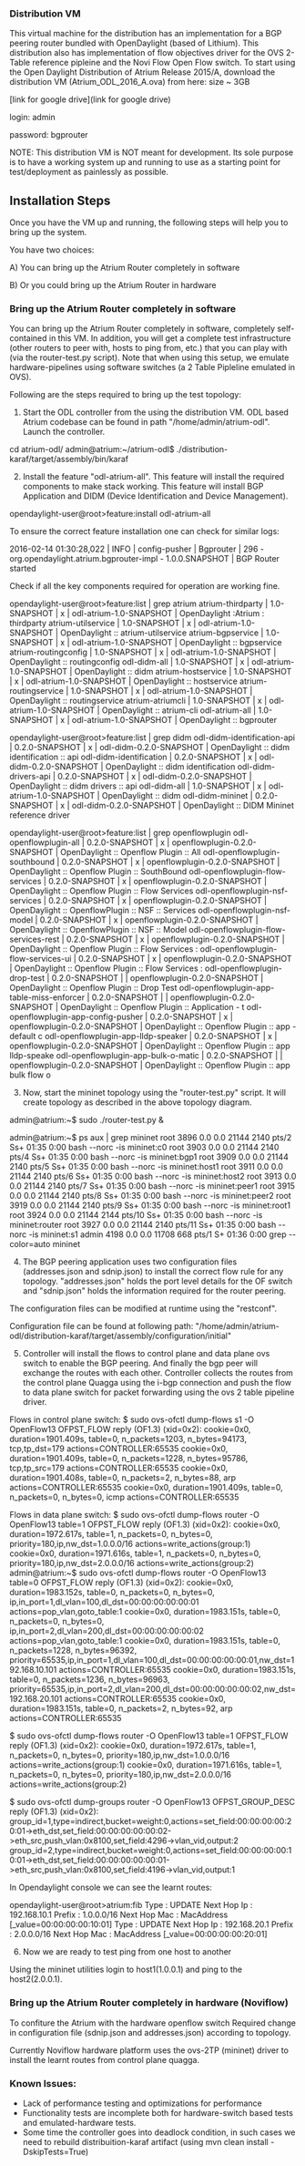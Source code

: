 ### Distribution VM
This virtual machine for the distribution has an implementation for a BGP peering router bundled with OpenDaylight (based of Lithium). This distribution also has implementation of flow objectives driver for the OVS 2-Table reference pipleine and the Novi Flow Open Flow switch. To start using the Open Daylight Distribution of Atrium Release 2015/A, download the distribution VM (Atrium_ODL_2016_A.ova) from here: size ~ 3GB

[link for google drive](link for google drive)

login: admin

password: bgprouter

NOTE: This distribution VM is NOT meant for development. Its sole purpose is to have a working system up and running to use as a starting point for test/deployment as painlessly as possible. 

 

## Installation Steps
Once you have the VM up and running, the following steps will help you to bring up the system.

You have two choices:

A) You can bring up the Atrium Router completely in software

B) Or you could bring up the Atrium Router in hardware

### Bring up the Atrium Router completely in software
 You can bring up the Atrium Router completely in software, completely self-contained in this VM. In addition, you will get a complete test infrastructure (other routers to peer with, hosts to ping from, etc.) that you can play with (via the router-test.py script). Note that when using this setup, we emulate hardware-pipelines using software switches (a 2 Table Pipleline emulated in OVS).

Following are the steps required to bring up the test topology:

<topology image url>

1) Start the ODL controller from the using the distribution VM. ODL based Atrium
codebase can be found in path "/home/admin/atrium-odl". Launch the controller.

cd atrium-odl/
admin@atrium:~/atrium-odl$ ./distribution-karaf/target/assembly/bin/karaf

2) Install the feature "odl-atrium-all". This feature will install the required
components to make stack working. This feature will install BGP Application and
DIDM (Device Identification and Device Management).

opendaylight-user@root>feature:install odl-atrium-all

To ensure the correct feature installation one can check for similar logs:

2016-02-14 01:30:28,022 | INFO  | config-pusher    | Bgprouter                        | 296 - org.opendaylight.atrium.bgprouter-impl - 1.0.0.SNAPSHOT | BGP Router started

<Elaborate the above>

Check if all the key components required for operation are working fine.

opendaylight-user@root>feature:list | grep atrium
atrium-thirdparty                          | 1.0-SNAPSHOT     | x         | odl-atrium-1.0-SNAPSHOT             | OpenDaylight :Atrium : thirdparty
atrium-utilservice                         | 1.0-SNAPSHOT     | x         | odl-atrium-1.0-SNAPSHOT             | OpenDaylight :: atrium-utilservice
atrium-bgpservice                          | 1.0-SNAPSHOT     | x         | odl-atrium-1.0-SNAPSHOT             | OpenDaylight :: bgpservice
atrium-routingconfig                       | 1.0-SNAPSHOT     | x         | odl-atrium-1.0-SNAPSHOT             | OpenDaylight :: routingconfig
odl-didm-all                               | 1.0-SNAPSHOT     | x         | odl-atrium-1.0-SNAPSHOT             | OpenDaylight :: didm
atrium-hostservice                         | 1.0-SNAPSHOT     | x         | odl-atrium-1.0-SNAPSHOT             | OpenDaylight :: hostservice
atrium-routingservice                      | 1.0-SNAPSHOT     | x         | odl-atrium-1.0-SNAPSHOT             | OpenDaylight :: routingservice
atrium-atriumcli                           | 1.0-SNAPSHOT     | x         | odl-atrium-1.0-SNAPSHOT             | OpenDaylight :: atrium-cli
odl-atrium-all                             | 1.0-SNAPSHOT     | x         | odl-atrium-1.0-SNAPSHOT             | OpenDaylight :: bgprouter

opendaylight-user@root>feature:list | grep didm
odl-didm-identification-api                | 0.2.0-SNAPSHOT   | x         | odl-didm-0.2.0-SNAPSHOT             | OpenDaylight :: didm identification :: api
odl-didm-identification                    | 0.2.0-SNAPSHOT   | x         | odl-didm-0.2.0-SNAPSHOT             | OpenDaylight :: didm identification
odl-didm-drivers-api                       | 0.2.0-SNAPSHOT   | x         | odl-didm-0.2.0-SNAPSHOT             | OpenDaylight :: didm drivers :: api
odl-didm-all                               | 1.0-SNAPSHOT     | x         | odl-atrium-1.0-SNAPSHOT             | OpenDaylight :: didm
odl-didm-mininet                           | 0.2.0-SNAPSHOT   | x         | odl-didm-0.2.0-SNAPSHOT             | OpenDaylight :: DIDM Mininet reference driver

opendaylight-user@root>feature:list | grep openflowplugin
odl-openflowplugin-all                     | 0.2.0-SNAPSHOT   | x         | openflowplugin-0.2.0-SNAPSHOT       | OpenDaylight :: Openflow Plugin :: All
odl-openflowplugin-southbound              | 0.2.0-SNAPSHOT   | x         | openflowplugin-0.2.0-SNAPSHOT       | OpenDaylight :: Openflow Plugin :: SouthBound
odl-openflowplugin-flow-services           | 0.2.0-SNAPSHOT   | x         | openflowplugin-0.2.0-SNAPSHOT       | OpenDaylight :: Openflow Plugin :: Flow Services
odl-openflowplugin-nsf-services            | 0.2.0-SNAPSHOT   | x         | openflowplugin-0.2.0-SNAPSHOT       | OpenDaylight :: OpenflowPlugin :: NSF :: Services
odl-openflowplugin-nsf-model               | 0.2.0-SNAPSHOT   | x         | openflowplugin-0.2.0-SNAPSHOT       | OpenDaylight :: OpenflowPlugin :: NSF :: Model
odl-openflowplugin-flow-services-rest      | 0.2.0-SNAPSHOT   | x         | openflowplugin-0.2.0-SNAPSHOT       | OpenDaylight :: Openflow Plugin :: Flow Services :
odl-openflowplugin-flow-services-ui        | 0.2.0-SNAPSHOT   | x         | openflowplugin-0.2.0-SNAPSHOT       | OpenDaylight :: Openflow Plugin :: Flow Services :
odl-openflowplugin-drop-test               | 0.2.0-SNAPSHOT   |           | openflowplugin-0.2.0-SNAPSHOT       | OpenDaylight :: Openflow Plugin :: Drop Test
odl-openflowplugin-app-table-miss-enforcer | 0.2.0-SNAPSHOT   |           | openflowplugin-0.2.0-SNAPSHOT       | OpenDaylight :: Openflow Plugin :: Application - t
odl-openflowplugin-app-config-pusher       | 0.2.0-SNAPSHOT   | x         | openflowplugin-0.2.0-SNAPSHOT       | OpenDaylight :: Openflow Plugin :: app - default c
odl-openflowplugin-app-lldp-speaker        | 0.2.0-SNAPSHOT   | x         | openflowplugin-0.2.0-SNAPSHOT       | OpenDaylight :: Openflow Plugin :: app lldp-speake
odl-openflowplugin-app-bulk-o-matic        | 0.2.0-SNAPSHOT   |           | openflowplugin-0.2.0-SNAPSHOT       | OpenDaylight :: Openflow Plugin :: app bulk flow o

3) Now, start the mininet topology using the "router-test.py" script. It will create topology
as described in the above topology diagram.

admin@atrium:~$ sudo ./router-test.py &

admin@atrium:~$ ps aux | grep mininet
root      3896  0.0  0.0  21144  2140 pts/2    Ss+  01:35   0:00 bash --norc -is mininet:c0
root      3903  0.0  0.0  21144  2140 pts/4    Ss+  01:35   0:00 bash --norc -is mininet:bgp1
root      3909  0.0  0.0  21144  2140 pts/5    Ss+  01:35   0:00 bash --norc -is mininet:host1
root      3911  0.0  0.0  21144  2140 pts/6    Ss+  01:35   0:00 bash --norc -is mininet:host2
root      3913  0.0  0.0  21144  2140 pts/7    Ss+  01:35   0:00 bash --norc -is mininet:peer1
root      3915  0.0  0.0  21144  2140 pts/8    Ss+  01:35   0:00 bash --norc -is mininet:peer2
root      3919  0.0  0.0  21144  2140 pts/9    Ss+  01:35   0:00 bash --norc -is mininet:root1
root      3924  0.0  0.0  21144  2144 pts/10   Ss+  01:35   0:00 bash --norc -is mininet:router
root      3927  0.0  0.0  21144  2140 pts/11   Ss+  01:35   0:00 bash --norc -is mininet:s1
admin     4198  0.0  0.0  11708   668 pts/1    S+   01:36   0:00 grep --color=auto mininet

4) The BGP peering application uses two configuration files (addresses.json and sdnip.json) to install the correct
flow rule for any topology. "addresses.json" holds the port level details for the OF switch and
"sdnip.json" holds the information required for the router peering.

The configuration files can be modified at runtime using the "restconf".

Configuration file can be found at following path:
"/home/admin/atrium-odl/distribution-karaf/target/assembly/configuration/initial"

5) Controller will install the flows to control plane and data plane ovs switch
to enable the BGP peering. And finally the bgp peer will exchange the routes with
each other. Controller collects the routes from the control plane Quagga using the
i-bgp connection and push the flow to data plane switch for packet forwarding using
the ovs 2 table pipeline driver.

Flows in control plane switch:
$ sudo ovs-ofctl dump-flows s1 -O OpenFlow13
OFPST_FLOW reply (OF1.3) (xid=0x2):
 cookie=0x0, duration=1901.409s, table=0, n_packets=1203, n_bytes=94173, tcp,tp_dst=179 actions=CONTROLLER:65535
 cookie=0x0, duration=1901.409s, table=0, n_packets=1228, n_bytes=95786, tcp,tp_src=179 actions=CONTROLLER:65535
 cookie=0x0, duration=1901.408s, table=0, n_packets=2, n_bytes=88, arp actions=CONTROLLER:65535
 cookie=0x0, duration=1901.409s, table=0, n_packets=0, n_bytes=0, icmp actions=CONTROLLER:65535

 Flows in data plane switch:
 $ sudo ovs-ofctl dump-flows router -O OpenFlow13 table=1
OFPST_FLOW reply (OF1.3) (xid=0x2):
 cookie=0x0, duration=1972.617s, table=1, n_packets=0, n_bytes=0, priority=180,ip,nw_dst=1.0.0.0/16 actions=write_actions(group:1)
 cookie=0x0, duration=1971.616s, table=1, n_packets=0, n_bytes=0, priority=180,ip,nw_dst=2.0.0.0/16 actions=write_actions(group:2)
admin@atrium:~$ sudo ovs-ofctl dump-flows router -O OpenFlow13 table=0
OFPST_FLOW reply (OF1.3) (xid=0x2):
 cookie=0x0, duration=1983.152s, table=0, n_packets=0, n_bytes=0, ip,in_port=1,dl_vlan=100,dl_dst=00:00:00:00:00:01 actions=pop_vlan,goto_table:1
 cookie=0x0, duration=1983.151s, table=0, n_packets=0, n_bytes=0, ip,in_port=2,dl_vlan=200,dl_dst=00:00:00:00:00:02 actions=pop_vlan,goto_table:1
 cookie=0x0, duration=1983.151s, table=0, n_packets=1228, n_bytes=96392, priority=65535,ip,in_port=1,dl_vlan=100,dl_dst=00:00:00:00:00:01,nw_dst=192.168.10.101 actions=CONTROLLER:65535
 cookie=0x0, duration=1983.151s, table=0, n_packets=1236, n_bytes=96963, priority=65535,ip,in_port=2,dl_vlan=200,dl_dst=00:00:00:00:00:02,nw_dst=192.168.20.101 actions=CONTROLLER:65535
 cookie=0x0, duration=1983.151s, table=0, n_packets=2, n_bytes=92, arp actions=CONTROLLER:65535


 $ sudo ovs-ofctl dump-flows router -O OpenFlow13 table=1
OFPST_FLOW reply (OF1.3) (xid=0x2):
 cookie=0x0, duration=1972.617s, table=1, n_packets=0, n_bytes=0, priority=180,ip,nw_dst=1.0.0.0/16 actions=write_actions(group:1)
 cookie=0x0, duration=1971.616s, table=1, n_packets=0, n_bytes=0, priority=180,ip,nw_dst=2.0.0.0/16 actions=write_actions(group:2)

 $ sudo ovs-ofctl dump-groups router -O OpenFlow13
 OFPST_GROUP_DESC reply (OF1.3) (xid=0x2):
  group_id=1,type=indirect,bucket=weight:0,actions=set_field:00:00:00:00:20:01->eth_dst,set_field:00:00:00:00:00:02->eth_src,push_vlan:0x8100,set_field:4296->vlan_vid,output:2
  group_id=2,type=indirect,bucket=weight:0,actions=set_field:00:00:00:00:10:01->eth_dst,set_field:00:00:00:00:00:01->eth_src,push_vlan:0x8100,set_field:4196->vlan_vid,output:1

 In Opendaylight console we can see the learnt routes:

 opendaylight-user@root>atrium:fib
Type : UPDATE	Next Hop Ip : 192.168.10.1	Prefix : 1.0.0.0/16	Next Hop Mac : MacAddress [_value=00:00:00:00:10:01]
Type : UPDATE	Next Hop Ip : 192.168.20.1	Prefix : 2.0.0.0/16	Next Hop Mac : MacAddress [_value=00:00:00:00:20:01]

6) Now we are ready to test ping from one host to another

Using the mininet utilities login to host1(1.0.0.1) and ping to the host2(2.0.0.1).



### Bring up the Atrium Router completely in hardware (Noviflow)

To confiture the Atrium with the hardware openflow switch Required change in configuration
file (sdnip.json and addresses.json) according to topology.

Currently Noviflow hardware platform uses the ovs-2TP (mininet) driver to install
the learnt routes from control plane quagga.


### Known Issues:
* Lack of performance testing and optimizations for performance
* Functionality tests are incomplete both for hardware-switch based tests and emulated-hardware tests.
* Some time the controller goes into deadlock condition, in such cases we need to rebuild
distribuition-karaf artifact (using mvn clean install -DskipTests=True)
